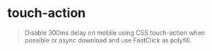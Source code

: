 # touch-action

> Disable 300ms delay on mobile using CSS touch-action when possible or async download and use FastClick as polyfill.
